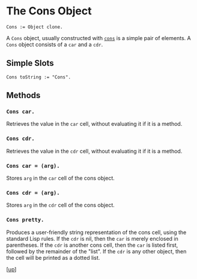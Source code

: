 
# The Cons Object

    Cons := Object clone.

A `Cons` object, usually constructed
with [`cons`](global.md#global-cons-a-b) is a simple pair of
elements. A `Cons` object consists of a `car` and a `cdr`.

## Simple Slots

    Cons toString := "Cons".

## Methods

### `Cons car.`

Retrieves the value in the `car` cell, without evaluating it if it is
a method.

### `Cons cdr.`

Retrieves the value in the `cdr` cell, without evaluating it if it is
a method.

### `Cons car = (arg).`

Stores `arg` in the `car` cell of the cons object.

### `Cons cdr = (arg).`

Stores `arg` in the `cdr` cell of the cons object.

### `Cons pretty.`

Produces a user-friendly string representation of the cons cell, using
the standard Lisp rules. If the `cdr` is nil, then the `car` is merely
enclosed in parentheses. If the `cdr` is another cons cell, then the
`car` is listed first, followed by the remainder of the "list". If the
`cdr` is any other object, then the cell will be printed as a dotted
list.

[[up](.)]
